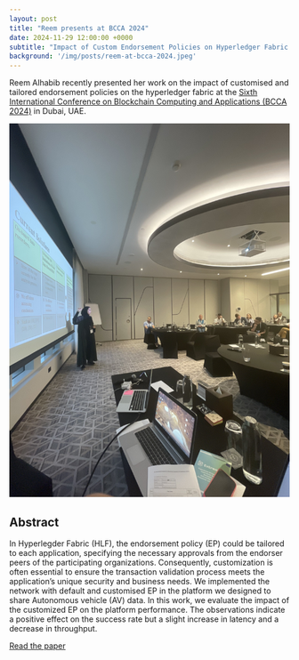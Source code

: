 ```yaml
---
layout: post
title: "Reem presents at BCCA 2024"
date: 2024-11-29 12:00:00 +0000
subtitle: "Impact of Custom Endorsement Policies on Hyperledger Fabric Performance in Autonomous Vehicle Data Sharing Platforms"
background: '/img/posts/reem-at-bcca-2024.jpeg'
---
```


Reem Alhabib recently presented her work on the impact of customised and tailored endorsement policies on the hyperledger fabric at the [Sixth International Conference on Blockchain Computing and Applications (BCCA 2024)](https://bcca-conference.org/2024/index.php) in Dubai, UAE.

![Reem presenting at BCCA 2024](/img/posts/reem-at-bcca-2024.jpeg)

## Abstract

In Hyperlegder Fabric (HLF), the endorsement policy (EP) could be tailored to each application, specifying the necessary approvals from the endorser peers of the participating organizations. Consequently, customization is often essential to ensure the transaction validation process meets the application’s unique security and business needs. We implemented the network with default and customised EP in the platform we designed to share Autonomous vehicle (AV) data. In this work, we evaluate the impact of the customized EP on the platform performance. The observations indicate a positive effect on the success rate but a slight increase in latency and a decrease in throughput.

<div class="clearfix">
    <a class="btn btn-primary float-right" href="/publications/2024-impact-of-custom-endorsement-policies">Read the paper</a>
</div>